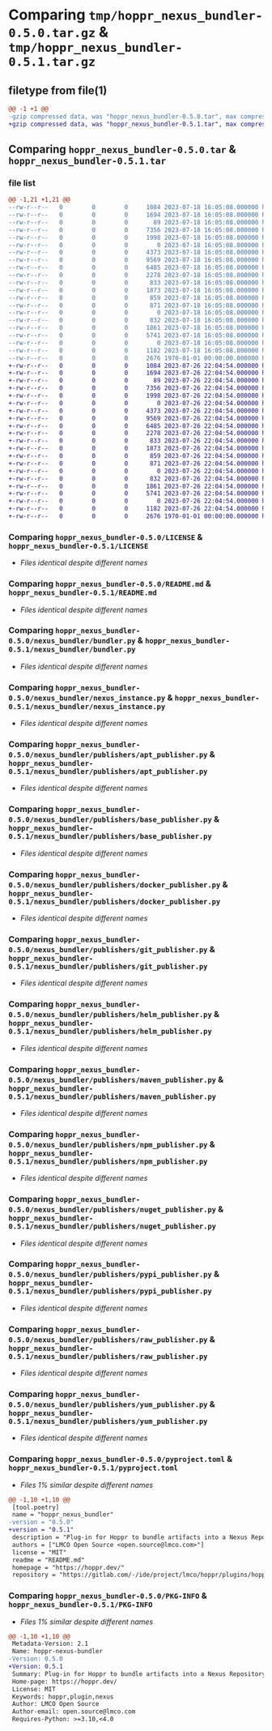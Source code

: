 # Comparing `tmp/hoppr_nexus_bundler-0.5.0.tar.gz` & `tmp/hoppr_nexus_bundler-0.5.1.tar.gz`

## filetype from file(1)

```diff
@@ -1 +1 @@
-gzip compressed data, was "hoppr_nexus_bundler-0.5.0.tar", max compression
+gzip compressed data, was "hoppr_nexus_bundler-0.5.1.tar", max compression
```

## Comparing `hoppr_nexus_bundler-0.5.0.tar` & `hoppr_nexus_bundler-0.5.1.tar`

### file list

```diff
@@ -1,21 +1,21 @@
--rw-r--r--   0        0        0     1084 2023-07-18 16:05:08.000000 hoppr_nexus_bundler-0.5.0/LICENSE
--rw-r--r--   0        0        0     1694 2023-07-18 16:05:08.000000 hoppr_nexus_bundler-0.5.0/README.md
--rw-r--r--   0        0        0       89 2023-07-18 16:05:08.000000 hoppr_nexus_bundler-0.5.0/nexus_bundler/__init__.py
--rw-r--r--   0        0        0     7356 2023-07-18 16:05:08.000000 hoppr_nexus_bundler-0.5.0/nexus_bundler/bundler.py
--rw-r--r--   0        0        0     1998 2023-07-18 16:05:08.000000 hoppr_nexus_bundler-0.5.0/nexus_bundler/nexus_instance.py
--rw-r--r--   0        0        0        0 2023-07-18 16:05:08.000000 hoppr_nexus_bundler-0.5.0/nexus_bundler/publishers/__init__.py
--rw-r--r--   0        0        0     4373 2023-07-18 16:05:08.000000 hoppr_nexus_bundler-0.5.0/nexus_bundler/publishers/apt_publisher.py
--rw-r--r--   0        0        0     9569 2023-07-18 16:05:08.000000 hoppr_nexus_bundler-0.5.0/nexus_bundler/publishers/base_publisher.py
--rw-r--r--   0        0        0     6485 2023-07-18 16:05:08.000000 hoppr_nexus_bundler-0.5.0/nexus_bundler/publishers/docker_publisher.py
--rw-r--r--   0        0        0     2278 2023-07-18 16:05:08.000000 hoppr_nexus_bundler-0.5.0/nexus_bundler/publishers/git_publisher.py
--rw-r--r--   0        0        0      833 2023-07-18 16:05:08.000000 hoppr_nexus_bundler-0.5.0/nexus_bundler/publishers/helm_publisher.py
--rw-r--r--   0        0        0     1873 2023-07-18 16:05:08.000000 hoppr_nexus_bundler-0.5.0/nexus_bundler/publishers/maven_publisher.py
--rw-r--r--   0        0        0      859 2023-07-18 16:05:08.000000 hoppr_nexus_bundler-0.5.0/nexus_bundler/publishers/npm_publisher.py
--rw-r--r--   0        0        0      871 2023-07-18 16:05:08.000000 hoppr_nexus_bundler-0.5.0/nexus_bundler/publishers/nuget_publisher.py
--rw-r--r--   0        0        0        0 2023-07-18 16:05:08.000000 hoppr_nexus_bundler-0.5.0/nexus_bundler/publishers/py.typed
--rw-r--r--   0        0        0      832 2023-07-18 16:05:08.000000 hoppr_nexus_bundler-0.5.0/nexus_bundler/publishers/pypi_publisher.py
--rw-r--r--   0        0        0     1861 2023-07-18 16:05:08.000000 hoppr_nexus_bundler-0.5.0/nexus_bundler/publishers/raw_publisher.py
--rw-r--r--   0        0        0     5741 2023-07-18 16:05:08.000000 hoppr_nexus_bundler-0.5.0/nexus_bundler/publishers/yum_publisher.py
--rw-r--r--   0        0        0        0 2023-07-18 16:05:08.000000 hoppr_nexus_bundler-0.5.0/nexus_bundler/py.typed
--rw-r--r--   0        0        0     1182 2023-07-18 16:05:08.000000 hoppr_nexus_bundler-0.5.0/pyproject.toml
--rw-r--r--   0        0        0     2676 1970-01-01 00:00:00.000000 hoppr_nexus_bundler-0.5.0/PKG-INFO
+-rw-r--r--   0        0        0     1084 2023-07-26 22:04:54.000000 hoppr_nexus_bundler-0.5.1/LICENSE
+-rw-r--r--   0        0        0     1694 2023-07-26 22:04:54.000000 hoppr_nexus_bundler-0.5.1/README.md
+-rw-r--r--   0        0        0       89 2023-07-26 22:04:54.000000 hoppr_nexus_bundler-0.5.1/nexus_bundler/__init__.py
+-rw-r--r--   0        0        0     7356 2023-07-26 22:04:54.000000 hoppr_nexus_bundler-0.5.1/nexus_bundler/bundler.py
+-rw-r--r--   0        0        0     1998 2023-07-26 22:04:54.000000 hoppr_nexus_bundler-0.5.1/nexus_bundler/nexus_instance.py
+-rw-r--r--   0        0        0        0 2023-07-26 22:04:54.000000 hoppr_nexus_bundler-0.5.1/nexus_bundler/publishers/__init__.py
+-rw-r--r--   0        0        0     4373 2023-07-26 22:04:54.000000 hoppr_nexus_bundler-0.5.1/nexus_bundler/publishers/apt_publisher.py
+-rw-r--r--   0        0        0     9569 2023-07-26 22:04:54.000000 hoppr_nexus_bundler-0.5.1/nexus_bundler/publishers/base_publisher.py
+-rw-r--r--   0        0        0     6485 2023-07-26 22:04:54.000000 hoppr_nexus_bundler-0.5.1/nexus_bundler/publishers/docker_publisher.py
+-rw-r--r--   0        0        0     2278 2023-07-26 22:04:54.000000 hoppr_nexus_bundler-0.5.1/nexus_bundler/publishers/git_publisher.py
+-rw-r--r--   0        0        0      833 2023-07-26 22:04:54.000000 hoppr_nexus_bundler-0.5.1/nexus_bundler/publishers/helm_publisher.py
+-rw-r--r--   0        0        0     1873 2023-07-26 22:04:54.000000 hoppr_nexus_bundler-0.5.1/nexus_bundler/publishers/maven_publisher.py
+-rw-r--r--   0        0        0      859 2023-07-26 22:04:54.000000 hoppr_nexus_bundler-0.5.1/nexus_bundler/publishers/npm_publisher.py
+-rw-r--r--   0        0        0      871 2023-07-26 22:04:54.000000 hoppr_nexus_bundler-0.5.1/nexus_bundler/publishers/nuget_publisher.py
+-rw-r--r--   0        0        0        0 2023-07-26 22:04:54.000000 hoppr_nexus_bundler-0.5.1/nexus_bundler/publishers/py.typed
+-rw-r--r--   0        0        0      832 2023-07-26 22:04:54.000000 hoppr_nexus_bundler-0.5.1/nexus_bundler/publishers/pypi_publisher.py
+-rw-r--r--   0        0        0     1861 2023-07-26 22:04:54.000000 hoppr_nexus_bundler-0.5.1/nexus_bundler/publishers/raw_publisher.py
+-rw-r--r--   0        0        0     5741 2023-07-26 22:04:54.000000 hoppr_nexus_bundler-0.5.1/nexus_bundler/publishers/yum_publisher.py
+-rw-r--r--   0        0        0        0 2023-07-26 22:04:54.000000 hoppr_nexus_bundler-0.5.1/nexus_bundler/py.typed
+-rw-r--r--   0        0        0     1182 2023-07-26 22:04:54.000000 hoppr_nexus_bundler-0.5.1/pyproject.toml
+-rw-r--r--   0        0        0     2676 1970-01-01 00:00:00.000000 hoppr_nexus_bundler-0.5.1/PKG-INFO
```

### Comparing `hoppr_nexus_bundler-0.5.0/LICENSE` & `hoppr_nexus_bundler-0.5.1/LICENSE`

 * *Files identical despite different names*

### Comparing `hoppr_nexus_bundler-0.5.0/README.md` & `hoppr_nexus_bundler-0.5.1/README.md`

 * *Files identical despite different names*

### Comparing `hoppr_nexus_bundler-0.5.0/nexus_bundler/bundler.py` & `hoppr_nexus_bundler-0.5.1/nexus_bundler/bundler.py`

 * *Files identical despite different names*

### Comparing `hoppr_nexus_bundler-0.5.0/nexus_bundler/nexus_instance.py` & `hoppr_nexus_bundler-0.5.1/nexus_bundler/nexus_instance.py`

 * *Files identical despite different names*

### Comparing `hoppr_nexus_bundler-0.5.0/nexus_bundler/publishers/apt_publisher.py` & `hoppr_nexus_bundler-0.5.1/nexus_bundler/publishers/apt_publisher.py`

 * *Files identical despite different names*

### Comparing `hoppr_nexus_bundler-0.5.0/nexus_bundler/publishers/base_publisher.py` & `hoppr_nexus_bundler-0.5.1/nexus_bundler/publishers/base_publisher.py`

 * *Files identical despite different names*

### Comparing `hoppr_nexus_bundler-0.5.0/nexus_bundler/publishers/docker_publisher.py` & `hoppr_nexus_bundler-0.5.1/nexus_bundler/publishers/docker_publisher.py`

 * *Files identical despite different names*

### Comparing `hoppr_nexus_bundler-0.5.0/nexus_bundler/publishers/git_publisher.py` & `hoppr_nexus_bundler-0.5.1/nexus_bundler/publishers/git_publisher.py`

 * *Files identical despite different names*

### Comparing `hoppr_nexus_bundler-0.5.0/nexus_bundler/publishers/helm_publisher.py` & `hoppr_nexus_bundler-0.5.1/nexus_bundler/publishers/helm_publisher.py`

 * *Files identical despite different names*

### Comparing `hoppr_nexus_bundler-0.5.0/nexus_bundler/publishers/maven_publisher.py` & `hoppr_nexus_bundler-0.5.1/nexus_bundler/publishers/maven_publisher.py`

 * *Files identical despite different names*

### Comparing `hoppr_nexus_bundler-0.5.0/nexus_bundler/publishers/npm_publisher.py` & `hoppr_nexus_bundler-0.5.1/nexus_bundler/publishers/npm_publisher.py`

 * *Files identical despite different names*

### Comparing `hoppr_nexus_bundler-0.5.0/nexus_bundler/publishers/nuget_publisher.py` & `hoppr_nexus_bundler-0.5.1/nexus_bundler/publishers/nuget_publisher.py`

 * *Files identical despite different names*

### Comparing `hoppr_nexus_bundler-0.5.0/nexus_bundler/publishers/pypi_publisher.py` & `hoppr_nexus_bundler-0.5.1/nexus_bundler/publishers/pypi_publisher.py`

 * *Files identical despite different names*

### Comparing `hoppr_nexus_bundler-0.5.0/nexus_bundler/publishers/raw_publisher.py` & `hoppr_nexus_bundler-0.5.1/nexus_bundler/publishers/raw_publisher.py`

 * *Files identical despite different names*

### Comparing `hoppr_nexus_bundler-0.5.0/nexus_bundler/publishers/yum_publisher.py` & `hoppr_nexus_bundler-0.5.1/nexus_bundler/publishers/yum_publisher.py`

 * *Files identical despite different names*

### Comparing `hoppr_nexus_bundler-0.5.0/pyproject.toml` & `hoppr_nexus_bundler-0.5.1/pyproject.toml`

 * *Files 1% similar despite different names*

```diff
@@ -1,10 +1,10 @@
 [tool.poetry]
 name = "hoppr_nexus_bundler"
-version = "0.5.0"
+version = "0.5.1"
 description = "Plug-in for Hoppr to bundle artifacts into a Nexus Repository"
 authors = ["LMCO Open Source <open.source@lmco.com>"]
 license = "MIT"
 readme = "README.md"
 homepage = "https://hoppr.dev/"
 repository = "https://gitlab.com/-/ide/project/lmco/hoppr/plugins/hoppr-nexus-bundler"
```

### Comparing `hoppr_nexus_bundler-0.5.0/PKG-INFO` & `hoppr_nexus_bundler-0.5.1/PKG-INFO`

 * *Files 1% similar despite different names*

```diff
@@ -1,10 +1,10 @@
 Metadata-Version: 2.1
 Name: hoppr-nexus-bundler
-Version: 0.5.0
+Version: 0.5.1
 Summary: Plug-in for Hoppr to bundle artifacts into a Nexus Repository
 Home-page: https://hoppr.dev/
 License: MIT
 Keywords: hoppr,plugin,nexus
 Author: LMCO Open Source
 Author-email: open.source@lmco.com
 Requires-Python: >=3.10,<4.0
```

